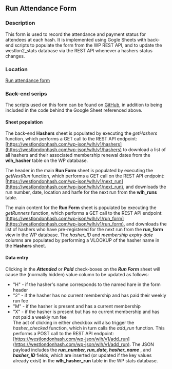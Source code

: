 


## Run Attendance Form
### Description
This form is used to record the attendance and payment status for attendees at each hash.  It is implemented using Gogle Sheets with back-end scripts to populate the form from the WP REST API, and to update the westlon2_stats database via the REST API whenever a hashers status changes.

### Location
[Run attendance form](https://docs.google.com/spreadsheets/d/1K0YOljGE2HHLYWpGt3HI9RvtwQnncWaLmcDvwE-ZFdc/edit#gid=873490598)

### Back-end scrips
The scripts used on this form can be found on [GitHub](https://raw.githubusercontent.com/rajbooth/Hash-Stats/master/code/run_form_scripts.gs), in addition to being included in the code behind the Google Sheet referenced above.

#### Sheet population
The back-end  **Hashers** sheet is populated by executing the *getHashers* function, which performs a GET call to the REST API endpoint:  [https://westlondonhash.com/wp-json/wlh/v1/hashers](https://westlondonhash.com/wp-json/wlh/v1/hashers) to download a list of all hashers and their associated membership renewal dates from the **wlh_hasher** table on the WP database.

The header in the  main **Run Form** sheet is populated by executing the *getNextRun* function, which performs a GET call on the REST API endpoint:  [https://westlondonhash.com/wp-json/wlh/v1/next_run](https://westlondonhash.com/wp-json/wlh/v1/next_run), and downloads the run number, date, location and harfe for the next run from the **wlh_runs** table.

The main content for the **Run Form** sheet is populated by executing the *getRunners* function, which performs a GET call to the REST API endpoint:  [https://westlondonhash.com/wp-json/wlh/v1/run_form](https://westlondonhash.com/wp-json/wlh/v1/run_form), and downloads the list of hashers who have pre-registered for the next run from the **run_form** view in the WP database.  The *hasher_ID* and *membership expiry date* columns are populated by performing a VLOOKUP of the hasher name in the **Hashers** sheet.

#### Data entry
Clicking in the ***Attended*** or ***Paid*** check-boxes on the ***Run Form*** sheet will cause the (normally hidden) value column to be updated as follows:

 - "H" - if the hasher's name corresponds to the named hare in the form header
 - "2" - if the hasher has no current membership and has paid their weekly run fee
 - "M" - if the hasher is present and has a current membership
 - "X" - if the hasher is present but has no current membership and has not paid a weekly run fee  
The act of clicking in either checkbox will also trigger the *hasher_checked* function, which in turn calls the *add_run* function.  This performs a POST call to the REST API endpoint:   [https://westlondonhash.com/wp-json/wlh/v1/add_run](https://westlondonhash.com/wp-json/wlh/v1/add_run). The JSON payload includes the ***run_number, run_date, hasher_name*** , and  ***hasher_ID*** fields, which are inserted (or updated if the key values already exist) in the **wlh_hasher_run** table in the WP stats database.
<!--stackedit_data:
eyJoaXN0b3J5IjpbMTg0MjA3Njc0OSwxMDgyNjg0MzY2LC0xND
E1NTQ1Njc1LC0xOTcxMTk1MDg4LC0zNDUzNDM1NV19
-->